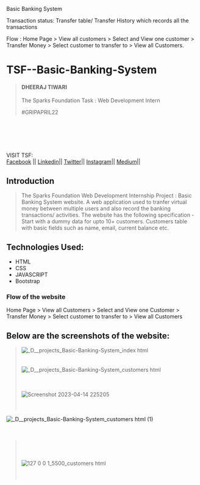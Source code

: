 Basic Banking System




 Transaction status: Transfer table/ Transfer History which records all the transactions


Flow : Home Page > View all customers > Select and View one customer > Transfer Money > Select customer to transfer to > View all Customers.
# TSF--Basic-Banking-System
> <h4>DHEERAJ TIWARI</h4>
>
>The Sparks Foundation Task : Web Development Intern
>
>#GRIPAPRIL22


<br><br><br><br>

VISIT TSF: <br>
<a href="https://www.facebook.com/thesparksfoundation.info"> Facebook</a> ||
<a href="https://www.linkedin.com/company/the-sparks-foundation/"> Linkedin</a>||
<a href="https://twitter.com/tsfsingapore"> Twitter</a>||
<a href="https://instagram.com/thesparksfoundation.info"> Instagram</a>||
<a href="https://medium.com/thesparksfoundation"> Medium</a>||<br>





## Introduction
>  
>The Sparks Foundation Web Development Internship Project : Basic Banking System website. A web application used to tranfer virtual money between multiple users and also record the banking transactions/ activities.
>The website has the following specification -
Start with a dummy data for upto 10+ customers. 
Customers table with basic fields such as name, email, current balance etc.

## Technologies Used:
- HTML
- CSS
- JAVASCRIPT
- Bootstrap

### Flow of the website
Home Page > View all Customers > Select and View one Customer > Transfer Money > Select customer to transfer to > View all Customers

## Below are the screenshots of the website: 
> ![_D__projects_Basic-Banking-System_index html](https://user-images.githubusercontent.com/74952621/232114672-2caaf5f9-98b9-4929-b506-955ad1a32775.png)<br><br><br>
> ![_D__projects_Basic-Banking-System_customers html](https://user-images.githubusercontent.com/74952621/232114792-dd6dd627-d002-43e7-8252-9bb6457d5cd3.png) <br><br><br>
>
>![Screenshot 2023-04-14 225205](https://user-images.githubusercontent.com/74952621/232115987-aa40473e-2d94-4912-b15e-1c65a707bea7.png)<br><br><br>


![_D__projects_Basic-Banking-System_customers html (1)](https://user-images.githubusercontent.com/74952621/232114923-0c94dd02-8352-49d5-8d7e-54aaa3a2f062.png)<br><br><br>
> <br><br><br>
> ![127 0 0 1_5500_customers html](https://user-images.githubusercontent.com/74952621/232115066-c793727a-b782-4ce0-9c78-75ac23350079.png)<br><br><br>
